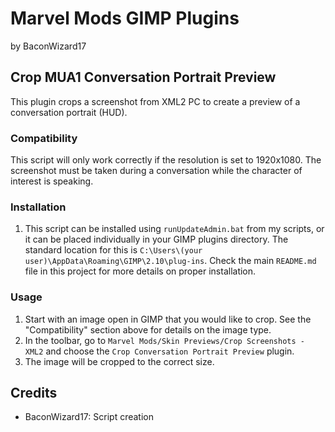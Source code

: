 # Marvel Mods GIMP Plugins
by BaconWizard17
## Crop MUA1 Conversation Portrait Preview
This plugin crops a screenshot from XML2 PC to create a preview of a conversation portrait (HUD).

### Compatibility
This script will only work correctly if the resolution is set to 1920x1080. The screenshot must be taken during a conversation while the character of interest is speaking.

### Installation
 1. This script can be installed using `runUpdateAdmin.bat` from my scripts, or it can be placed individually in your GIMP plugins directory. The standard location for this is `C:\Users\(your user)\AppData\Roaming\GIMP\2.10\plug-ins`. Check the main `README.md` file in this project for more details on proper installation.

### Usage
1. Start with an image open in GIMP that you would like to crop. See the "Compatibility" section above for details on the image type.
2. In the toolbar, go to `Marvel Mods/Skin Previews/Crop Screenshots - XML2` and choose the `Crop Conversation Portrait Preview` plugin.
3. The image will be cropped to the correct size.

## Credits
- BaconWizard17: Script creation